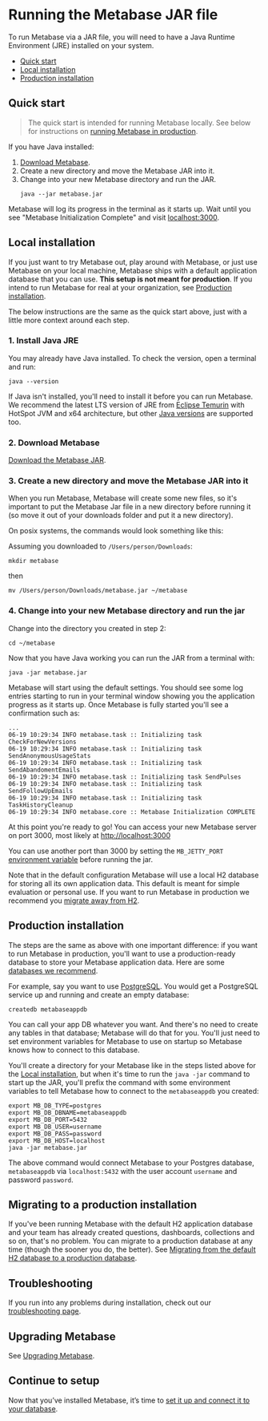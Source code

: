 # Running the Metabase JAR file

To run Metabase via a JAR file, you will need to have a Java Runtime Environment (JRE) installed on your system.

- [Quick start](#quick-start)
- [Local installation](#local-installation)
- [Production installation](#production-installation)

## Quick start

> The quick start is intended for running Metabase locally. See below for instructions on [running Metabase in production](#production-installation).

If you have Java installed:

1. [Download Metabase](https://metabase.com/start/jar.html).
2. Create a new directory and move the Metabase JAR into it.
3. Change into your new Metabase directory and run the JAR.
   ```
   java --jar metabase.jar
   ```

Metabase will log its progress in the terminal as it starts up. Wait until you see "Metabase Initialization Complete" and visit [localhost:3000](http://localhost:3000/setup).

## Local installation

If you just want to try Metabase out, play around with Metabase, or just use Metabase on your local machine, Metabase ships with a default application database that you can use. **This setup is not meant for production**. If you intend to run Metabase for real at your organization, see [Production installation](#production-installation).

The below instructions are the same as the quick start above, just with a little more context around each step.

### 1. Install Java JRE

You may already have Java installed. To check the version, open a terminal and run:

```
java --version
```

If Java isn't installed, you'll need to install it before you can run Metabase. We recommend the latest LTS version of JRE from [Eclipse Temurin](https://adoptium.net/) with HotSpot JVM and x64 architecture, but other [Java versions](./java-versions.md) are supported too.

### 2. Download Metabase

[Download the Metabase JAR](https://www.metabase.com/start/oss/jar.html).

### 3. Create a new directory and move the Metabase JAR into it

When you run Metabase, Metabase will create some new files, so it's important to put the Metabase Jar file in a new directory before running it (so move it out of your downloads folder and put it a new directory).

On posix systems, the commands would look something like this:

Assuming you downloaded to `/Users/person/Downloads`:

```
mkdir metabase
```

then

```
mv /Users/person/Downloads/metabase.jar ~/metabase
```

### 4. Change into your new Metabase directory and run the jar

Change into the directory you created in step 2:

```
cd ~/metabase
```

Now that you have Java working you can run the JAR from a terminal with:

```
java -jar metabase.jar
```

Metabase will start using the default settings. You should see some log entries starting to run in your terminal window showing you the application progress as it starts up. Once Metabase is fully started you'll see a confirmation such as:

```
...
06-19 10:29:34 INFO metabase.task :: Initializing task CheckForNewVersions
06-19 10:29:34 INFO metabase.task :: Initializing task SendAnonymousUsageStats
06-19 10:29:34 INFO metabase.task :: Initializing task SendAbandomentEmails
06-19 10:29:34 INFO metabase.task :: Initializing task SendPulses
06-19 10:29:34 INFO metabase.task :: Initializing task SendFollowUpEmails
06-19 10:29:34 INFO metabase.task :: Initializing task TaskHistoryCleanup
06-19 10:29:34 INFO metabase.core :: Metabase Initialization COMPLETE
```

At this point you're ready to go! You can access your new Metabase server on port 3000, most likely at [http://localhost:3000](http://localhost:3000)

You can use another port than 3000 by setting the `MB_JETTY_PORT` [environment variable](./environment-variables.md) before running the jar.

Note that in the default configuration Metabase will use a local H2 database for storing all its own application data. This default is meant for simple evaluation or personal use. If you want to run Metabase in production we recommend you [migrate away from H2](./migrating-from-h2.md).

## Production installation

The steps are the same as above with one important difference: if you want to run Metabase in production, you'll want to use a production-ready database to store your Metabase application data. Here are some [databases we recommend](migrating-from-h2.md#databases-we-recommend-for-storing-your-metabase-application-data).

For example, say you want to use [PostgreSQL](https://www.postgresql.org/). You would get a PostgreSQL service up and running and create an empty database:

```
createdb metabaseappdb
```

You can call your app DB whatever you want. And there's no need to create any tables in that database; Metabase will do that for you. You'll just need to set environment variables for Metabase to use on startup so Metabase knows how to connect to this database. 

You'll create a directory for your Metabase like in the steps listed above for the [Local installation](#local-installation), but when it's time to run the `java -jar` command to start up the JAR, you'll prefix the command with some environment variables to tell Metabase how to connect to the `metabaseappdb` you created:

```
export MB_DB_TYPE=postgres
export MB_DB_DBNAME=metabaseappdb
export MB_DB_PORT=5432
export MB_DB_USER=username
export MB_DB_PASS=password
export MB_DB_HOST=localhost
java -jar metabase.jar
```

The above command would connect Metabase to your Postgres database, `metabaseappdb` via `localhost:5432` with the user account `username` and password `password`.

## Migrating to a production installation

If you've been running Metabase with the default H2 application database and your team has already created questions, dashboards, collections and so on, that's no problem. You can migrate to a production database at any time (though the sooner you do, the better). See [Migrating from the default H2 database to a production database](migrating-from-h2).

## Troubleshooting

If you run into any problems during installation, check out our [troubleshooting page](../troubleshooting-guide/running.md).

## Upgrading Metabase

See [Upgrading Metabase](upgrading-metabase.md).

## Continue to setup

Now that you’ve installed Metabase, it’s time to [set it up and connect it to your database](../setting-up-metabase.md).
